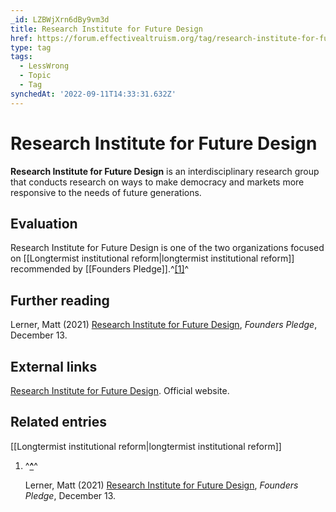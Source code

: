 ```yaml
---
_id: LZBWjXrn6dBy9vm3d
title: Research Institute for Future Design
href: https://forum.effectivealtruism.org/tag/research-institute-for-future-design
type: tag
tags:
  - LessWrong
  - Topic
  - Tag
synchedAt: '2022-09-11T14:33:31.632Z'
---
```

# Research Institute for Future Design

**Research Institute for Future Design** is an interdisciplinary research group that conducts research on ways to make democracy and markets more responsive to the needs of future generations.

Evaluation
----------

Research Institute for Future Design is one of the two organizations focused on [[Longtermist institutional reform|longtermist institutional reform]] recommended by [[Founders Pledge]].^[\[1\]](#fngz0lg834g5)^

Further reading
---------------

Lerner, Matt (2021) [Research Institute for Future Design](https://www.founderspledge.com/stories/research-institute-for-future-design), *Founders Pledge*, December 13.

External links
--------------

[Research Institute for Future Design](http://www.souken.kochi-tech.ac.jp/seido/en/index.html). Official website.

Related entries
---------------

[[Longtermist institutional reform|longtermist institutional reform]]

1.  ^**[^](#fnrefgz0lg834g5)**^
    
    Lerner, Matt (2021) [Research Institute for Future Design](https://www.founderspledge.com/stories/research-institute-for-future-design), *Founders Pledge*, December 13.